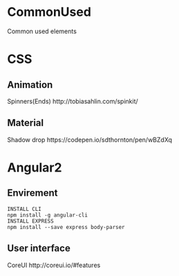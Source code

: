 # CommonUsed
Common used elements
<h1>CSS</h1>

<h2>Animation</h2>
<lable>Spinners(Ends)</lable> http://tobiasahlin.com/spinkit/
<h2>Material</h2>
<lable>Shadow drop</lable> https://codepen.io/sdthornton/pen/wBZdXq
<h1>Angular2</h1>
<h2>Envirement</h2>
<code>INSTALL CLI
npm install -g angular-cli
INSTALL EXPRESS
npm install --save express body-parser</code>
<h2>User interface</h2>
<lable>CoreUI</lable> http://coreui.io/#features
